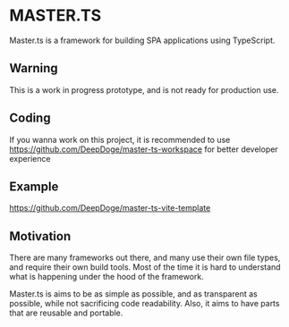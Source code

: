 # MASTER.TS
Master.ts is a framework for building SPA applications using TypeScript.   

## Warning
This is a work in progress prototype, and is not ready for production use.

## Coding
If you wanna work on this project, it is recommended to use https://github.com/DeepDoge/master-ts-workspace for better developer experience


## Example
https://github.com/DeepDoge/master-ts-vite-template

## Motivation
There are many frameworks out there, and many use their own file types, and require their own build tools.
Most of the time it is hard to understand what is happening under the hood of the framework.



Master.ts is aims to be as simple as possible, and as transparent as possible, while not sacrificing code readability.
Also, it aims to have parts that are reusable and portable. 
